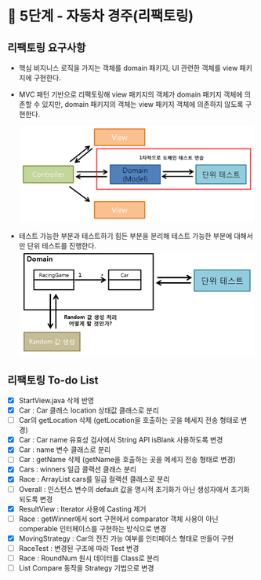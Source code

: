 # 🚀 5단계 - 자동차 경주(리팩토링)
## 리팩토링 요구사항
- 핵심 비지니스 로직을 가지는 객체를 domain 패키지, UI 관련한 객체를 view 패키지에 구현한다.
- MVC 패턴 기반으로 리팩토링해 view 패키지의 객체가 domain 패키지 객체에 의존할 수 있지만, domain 패키지의 객체는 view 패키지 객체에 의존하지 않도록 구현한다.

  ![](.\img\domain.PNG)

- 테스트 가능한 부분과 테스트하기 힘든 부분을 분리해 테스트 가능한 부분에 대해서만 단위 테스트를 진행한다.
  ![](.\img\domain2.PNG)

## 리팩토링 To-do List
- [X] StartView.java 삭제 반영
- [X] Car : Car 클래스 location 상태값 클래스로 분리
- [ ] Car의 getLocation 삭제 (getLocation을 호출하는 곳을 메세지 전송 형태로 변경)
- [X] Car : Car name 유효성 검사에서 String API isBlank 사용하도록 변경
- [X] Car : name 변수 클래스로 분리
- [ ] Car : getName 삭제 (getName을 호출하는 곳을 메세지 전송 형태로 변경)
- [X] Cars : winners 일급 콜랙션 클래스 분리
- [X] Race : ArrayList cars를 일급 컬랙션 클래스로 분리
- [ ] Overall : 인스턴스 변수의 default 값을 명시적 초기화가 아닌 생성자에서 초기화 되도록 변경
- [X] ResultView : Iterator 사용에 Casting 제거
- [ ] Race : getWinner에서 sort 구현에서 comparator 객체 사용이 아닌 comperable 인터페이스를 구현하는 방식으로 변경
- [X] MovingStrategy : Car의 전진 가능 여부를 인터페이스 형태로 만들어 구현
- [ ] RaceTest : 변경된 구조에 따라 Test 변경
- [ ] Race : RoundNum 원시 데이터를 Class로 분리
- [ ] List Compare 동작을 Strategy 기법으로 변경
